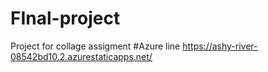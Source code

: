 # FInal-project
Project for collage assigment
#Azure line https://ashy-river-08542bd10.2.azurestaticapps.net/
